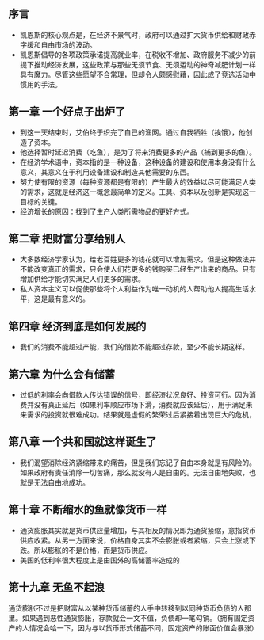 ## 序言

  * 凯恩斯的核心观点是，在经济不景气时，政府可以通过扩大货币供给和财政赤字缓和自由市场的波动。
  * 凯恩斯倡导的各项政策承诺提高就业率，在税收不增加、政府服务不减少的前提下推动经济发展，这些政策与那些无须节食、无须运动的神奇减肥计划一样具有魔力。尽管这些愿望不合常理，但却令人颇感慰藉，因此成了竞选活动中惯用的手法。

## 第一章 一个好点子出炉了

  * 到这一天结束时，艾伯终于织完了自己的渔网。通过自我牺牲（挨饿），他创造了资本。
  * 他选择暂时延迟消费（吃鱼），是为了将来消费更多的产品（捕到更多的鱼）。
  * 在经济学术语中，资本指的是一种设备，这种设备的建设和使用本身没有什么意义，其意义在于利用设备建设和制造其他需要的东西。
  * 努力使有限的资源（每种资源都是有限的）产生最大的效益以尽可能满足人类的需求，这就是经济这一概念最简单的定义。工具、资本以及创新是实现这一目标的关键。
  * 经济增长的原因：找到了生产人类所需物品的更好方式。

## 第二章 把财富分享给别人

  * 大多数经济学家认为，给老百姓更多的钱花就可以增加需求，但是这种做法并不能改变真正的需求，只会使人们花更多的钱购买已经生产出来的商品。只有增加供给才能切实满足人们更多的需求。
  * 私人资本主义可以促使那些将个人利益作为唯一动机的人帮助他人提高生活水平，这是最有意义的。

## 第四章 经济到底是如何发展的

  * 我们的消费不能超过产能，我们的借款不能超过存款，至少不能长期这样。

## 第六章 为什么会有储蓄

  * 过低的利率会向借款人传达错误的信号，即经济状况良好、投资可行。因为消费并没有真正延后（如果利率顺应市场下滑，消费就应该延后），用于满足未来需求的投资就很难成功。结果就是虚假的繁荣过后紧接着出现巨大的危机，

## 第八章 一个共和国就这样诞生了

  * 我们渴望消除经济紧缩带来的痛苦，但是我们忘记了自由本身就是有风险的。如果政府有责任消除一切苦痛，那么就没有人是自由的。无法自由地失败，也就是无法自由地成功。

## 第十章 不断缩水的鱼就像货币一样

  * 通货膨胀其实就是货币供应量增加，与其相反的情况即为通货紧缩，意指货币供应收紧。从另一方面来说，价格自身其实不会膨胀或者紧缩，只会上涨或下跌。所以膨胀的不是价格，而是货币供应。
  * 美国的低利率很大程度上是由国外的高储蓄率造成的

## 第十九章 无鱼不起浪

通货膨胀不过是把财富从以某种货币储蓄的人手中转移到以同种货币负债的人那里。如果遇到恶性通货膨胀，存款就会一文不值，负债却一笔勾销。（拥有固定资产的人情况会哈一下，因为与以货币形式储蓄不同，固定资产的账面价值会暴涨）
<!-- ##{"timestamp":1636593161}## -->